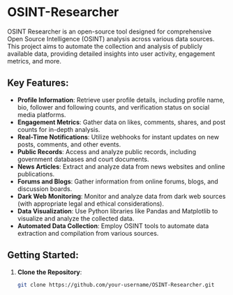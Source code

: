 # OSINT-Researcher
OSINT Researcher is an open-source tool designed for comprehensive Open Source Intelligence (OSINT) analysis across various data sources. This project aims to automate the collection and analysis of publicly available data, providing detailed insights into user activity, engagement metrics, and more.
## **Key Features**:
- **Profile Information**: Retrieve user profile details, including profile name, bio, follower and following counts, and verification status on social media platforms.
- **Engagement Metrics**: Gather data on likes, comments, shares, and post counts for in-depth analysis.
- **Real-Time Notifications**: Utilize webhooks for instant updates on new posts, comments, and other events.
- **Public Records**: Access and analyze public records, including government databases and court documents.
- **News Articles**: Extract and analyze data from news websites and online publications.
- **Forums and Blogs**: Gather information from online forums, blogs, and discussion boards.
- **Dark Web Monitoring**: Monitor and analyze data from dark web sources (with appropriate legal and ethical considerations).
- **Data Visualization**: Use Python libraries like Pandas and Matplotlib to visualize and analyze the collected data.
- **Automated Data Collection**: Employ OSINT tools to automate data extraction and compilation from various sources.
## **Getting Started**:
1. **Clone the Repository**:
   ```sh
   git clone https://github.com/your-username/OSINT-Researcher.git
